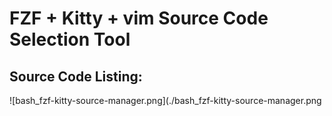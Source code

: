 # FZF + Kitty + vim Source Code Selection Tool

## Source Code Listing:
![bash_fzf-kitty-source-manager.png](./bash_fzf-kitty-source-manager.png
